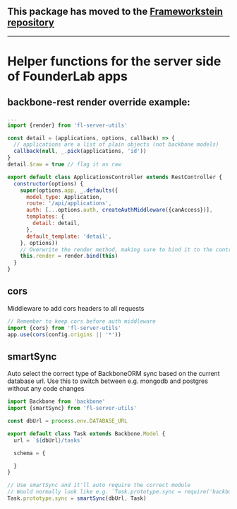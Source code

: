 ## This package has moved to the [Frameworkstein repository](https://github.com/founderlab/frameworkstein/tree/master/packages/fl-server-utils)


-------------------------------------------------------------------------------------------------------------------------





# Helper functions for the server side of FounderLab apps

backbone-rest render override example:
-----------------------------
```javascript
...
import {render} from 'fl-server-utils'

const detail = (applications, options, callback) => {
  // applications are a list of plain objects (not backbone models)
  callback(null, _.pick(applications, 'id'))
}
detail.$raw = true // flag it as raw

export default class ApplicationsController extends RestController {
  constructor(options) {
    super(options.app, _.defaults({
      model_type: Application,
      route: '/api/applications',
      auth: [...options.auth, createAuthMiddleware({canAccess})],
      templates: {
        detail: detail,
      },
      default_template: 'detail',
    }, options))
    // Overwrite the render method, making sure to bind it to the controller
    this.render = render.bind(this)
  }
}
```

cors
----
Middleware to add cors headers to all requests

```javascript
// Remember to keep cors before auth middleware
import {cors} from 'fl-server-utils'
app.use(cors(config.origins || '*'))
```

smartSync
---------
Auto select the correct type of BackboneORM sync based on the current database url.
Use this to switch between e.g. mongodb and postgres without any code changes

```javascript
import Backbone from 'backbone'
import {smartSync} from 'fl-server-utils'

const dbUrl = process.env.DATABASE_URL

export default class Task extends Backbone.Model {
  url = `${dbUrl}/tasks`

  schema = {

  }
}

// Use smartSync and it'll auto require the correct module
// Would normally look like e.g. `Task.prototype.sync = require('backbone-mongo').sync(Task)`
Task.prototype.sync = smartSync(dbUrl, Task)
```
